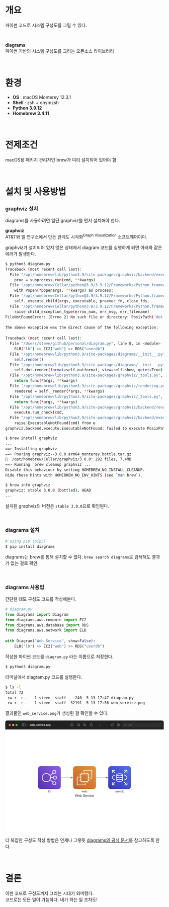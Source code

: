 
# 개요

파이썬 코드로 시스템 구성도를 그릴 수 있다.

<br>

**diagrams**  
파이썬 기반의 시스템 구성도를 그리는 오픈소스 라이브러리  

<br>

# 환경

- **OS** : macOS Monterey 12.3.1
- **Shell** : zsh + ohymzsh
- **Python 3.9.12**
- **Homebrew 3.4.11**

<br>

# 전제조건

macOS용 패키지 관리자인 brew가 미리 설치되어 있어야 함

<br>

# 설치 및 사용방법

### graphviz 설치

diagrams를 사용하려면 일단 graphviz를 먼저 설치해야 한다.  

**graphviz**  
AT&T와 벨 연구소에서 만든 관계도 시각화<sup>Graph Visualization</sup> 소프트웨어이다.  

graphviz가 설치되어 있지 않은 상태에서 diagram 코드를 실행하게 되면 아래와 같은 에러가 발생한다.  

```bash
$ python3 diagram.py
Traceback (most recent call last):
  File "/opt/homebrew/lib/python3.9/site-packages/graphviz/backend/execute.py", line 81, in run_check
    proc = subprocess.run(cmd, **kwargs)
  File "/opt/homebrew/Cellar/python@3.9/3.9.12/Frameworks/Python.framework/Versions/3.9/lib/python3.9/subprocess.py", line 505, in run
    with Popen(*popenargs, **kwargs) as process:
  File "/opt/homebrew/Cellar/python@3.9/3.9.12/Frameworks/Python.framework/Versions/3.9/lib/python3.9/subprocess.py", line 951, in __init__
    self._execute_child(args, executable, preexec_fn, close_fds,
  File "/opt/homebrew/Cellar/python@3.9/3.9.12/Frameworks/Python.framework/Versions/3.9/lib/python3.9/subprocess.py", line 1821, in _execute_child
    raise child_exception_type(errno_num, err_msg, err_filename)
FileNotFoundError: [Errno 2] No such file or directory: PosixPath('dot')

The above exception was the direct cause of the following exception:

Traceback (most recent call last):
  File "/Users/steve/github/personal/diagram.py", line 8, in <module>
    ELB("lb") >> EC2("web") >> RDS("userdb")
  File "/opt/homebrew/lib/python3.9/site-packages/diagrams/__init__.py", line 154, in __exit__
    self.render()
  File "/opt/homebrew/lib/python3.9/site-packages/diagrams/__init__.py", line 188, in render
    self.dot.render(format=self.outformat, view=self.show, quiet=True)
  File "/opt/homebrew/lib/python3.9/site-packages/graphviz/_tools.py", line 172, in wrapper
    return func(*args, **kwargs)
  File "/opt/homebrew/lib/python3.9/site-packages/graphviz/rendering.py", line 119, in render
    rendered = self._render(*args, **kwargs)
  File "/opt/homebrew/lib/python3.9/site-packages/graphviz/_tools.py", line 172, in wrapper
    return func(*args, **kwargs)
  File "/opt/homebrew/lib/python3.9/site-packages/graphviz/backend/rendering.py", line 317, in render
    execute.run_check(cmd,
  File "/opt/homebrew/lib/python3.9/site-packages/graphviz/backend/execute.py", line 84, in run_check
    raise ExecutableNotFound(cmd) from e
graphviz.backend.execute.ExecutableNotFound: failed to execute PosixPath('dot'), make sure the Graphviz executables are on your systems' PATH
```

```bash
$ brew install graphviz
...
==> Installing graphviz
==> Pouring graphviz--3.0.0.arm64_monterey.bottle.tar.gz
🍺  /opt/homebrew/Cellar/graphviz/3.0.0: 292 files, 7.4MB
==> Running `brew cleanup graphviz`...
Disable this behaviour by setting HOMEBREW_NO_INSTALL_CLEANUP.
Hide these hints with HOMEBREW_NO_ENV_HINTS (see `man brew`).
```

```bash
$ brew info graphviz
graphviz: stable 3.0.0 (bottled), HEAD
...
```

설치된 graphviz의 버전은 `stable 3.0.0`으로 확인된다.  

<br>

### diagrams 설치

```bash
# using pip (pip3)
$ pip install diagrams
```

diagrams는 brew를 통해 설치할 수 없다. `brew search diagrams`로 검색해도 결과가 없는 걸로 확인.

<br>

### diagrams 사용법

간단한 데모 구성도 코드를 작성해본다.

```python
# diagram.py
from diagrams import Diagram
from diagrams.aws.compute import EC2
from diagrams.aws.database import RDS
from diagrams.aws.network import ELB

with Diagram("Web Service", show=False):
    ELB("lb") >> EC2("web") >> RDS("userdb")
```

작성한 파이썬 코드를 `diagram.py` 라는 이름으로 저장한다.

```bash
$ python3 diagram.py
```

터미널에서 diagram.py 코드를 실행한다.

```bash
$ ls -l
total 72
-rw-r--r--   1 steve  staff    240  5 13 17:47 diagram.py
-rw-r--r--   1 steve  staff  32191  5 13 17:56 web_service.png
```

결과물인 `web_service.png`가 생성된 걸 확인할 수 있다.  

![](./1.png)

더 복잡한 구성도 작성 방법은 언제나 그렇듯 [diagrams의 공식 문서](https://diagrams.mingrammer.com/docs/getting-started/installation)를 참고하도록 한다.  

<br>

# 결론

이젠 코드로 구성도까지 그리는 시대가 와버렸다.  
코드로는 모든 일이 가능하다. 내가 하는 일 조차도!  